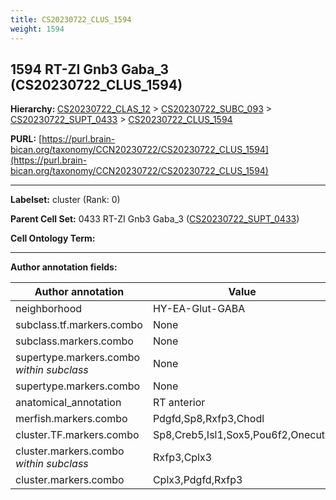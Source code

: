 ```yaml
---
title: CS20230722_CLUS_1594
weight: 1594
---
```

## 1594 RT-ZI Gnb3 Gaba_3 (CS20230722_CLUS_1594)
<b>Hierarchy: </b>
[CS20230722_CLAS_12](../CS20230722_CLAS_12) >
[CS20230722_SUBC_093](../CS20230722_SUBC_093) >
[CS20230722_SUPT_0433](../CS20230722_SUPT_0433) >
[CS20230722_CLUS_1594](../CS20230722_CLUS_1594)

**PURL:** [https://purl.brain-bican.org/taxonomy/CCN20230722/CS20230722_CLUS_1594](https://purl.brain-bican.org/taxonomy/CCN20230722/CS20230722_CLUS_1594)

---


**Labelset:** cluster (Rank: 0)

**Parent Cell Set:** 0433 RT-ZI Gnb3 Gaba_3 ([CS20230722_SUPT_0433](../CS20230722_SUPT_0433))



**Cell Ontology Term:** 

[MARKER GENES.]: #


---

[TRANSFERRED ANNOTATIONS.]: #


[AUTHOR ANNOTATION FIELDS.]: #


**Author annotation fields:**

| Author annotation | Value |
|-------------------|-------|
|neighborhood|HY-EA-Glut-GABA|
|subclass.tf.markers.combo|None|
|subclass.markers.combo|None|
|supertype.markers.combo _within subclass_|None|
|supertype.markers.combo|None|
|anatomical_annotation|RT anterior|
|merfish.markers.combo|Pdgfd,Sp8,Rxfp3,Chodl|
|cluster.TF.markers.combo|Sp8,Creb5,Isl1,Sox5,Pou6f2,Onecut2|
|cluster.markers.combo _within subclass_|Rxfp3,Cplx3|
|cluster.markers.combo|Cplx3,Pdgfd,Rxfp3|
